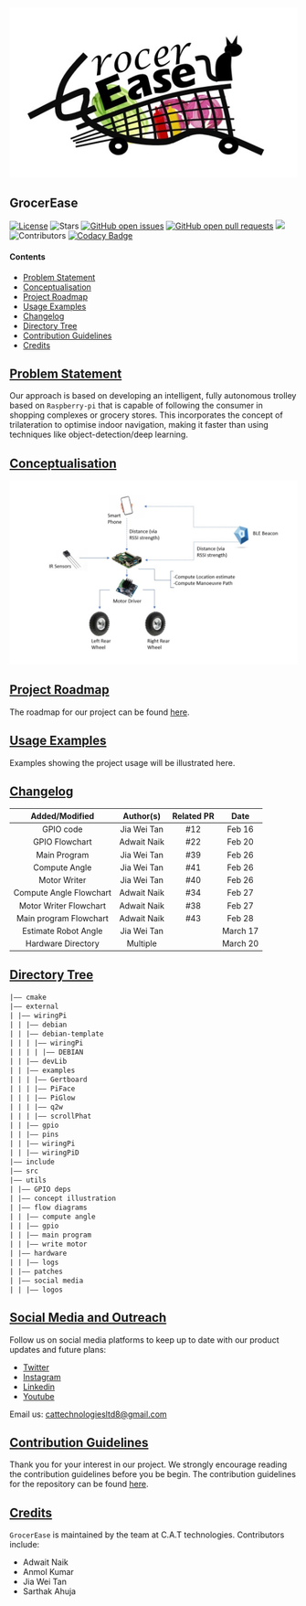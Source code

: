 <p align="center">
  <img src="https://github.com/CAT-Technologies/GrocerEase/blob/devel/utils/social%20media/logos/logo.jpeg"/>
</p>

## GrocerEase

[![License](https://img.shields.io/badge/license-LGPL_2.1-blue)](LICENSE)
![Stars](https://img.shields.io/github/stars/RTEP-Project-Team/GrocerEase.svg?style=flat&label=Star&maxAge=86400)
[![GitHub open issues](https://img.shields.io/github/issues-raw/RTEP-Project-Team/GrocerEase.svg)](https://github.com/RTEP-Project-Team/GrocerEase/issues) 
[![GitHub open pull requests](https://img.shields.io/github/issues-pr-raw/RTEP-Project-Team/GrocerEase.svg)](https://github.com/RTEP-Project-Team/GrocerEase/pulls) ![](https://img.shields.io/github/repo-size/RTEP-Project-Team/GrocerEase.svg?label=Repo%20size&style=flat-square)&nbsp;
![Contributors](https://img.shields.io/github/contributors/RTEP-Project-Team/GrocerEase.svg?style=flat&label=Contributors&maxAge=86400)
[![Codacy Badge](https://app.codacy.com/project/badge/Grade/b2f9685a62f14cb29afe65c845d9846e)](https://www.codacy.com/gh/CAT-Technologies/GrocerEase/dashboard?utm_source=github.com&amp;utm_medium=referral&amp;utm_content=CAT-Technologies/GrocerEase&amp;utm_campaign=Badge_Grade)
#### Contents

* [Problem Statement](#problem-statement)
* [Conceptualisation](#conceptualisation)
* [Project Roadmap](#project-roadmap)
* [Usage Examples](#usage-examples)
* [Changelog](#changelog)
* [Directory Tree](#directory-tree)
* [Contribution Guidelines](#contribution-guidelines)
* [Credits](#credits)

## [Problem Statement](#GrocerEase)

Our approach is based on developing an intelligent, fully autonomous trolley based on `Raspberry-pi` that is capable of following the consumer in shopping complexes or grocery stores. This incorporates the concept of trilateration to optimise indoor navigation, making it faster than using techniques like object-detection/deep learning.

## [Conceptualisation](#GrocerEase)

![Temporary Block Diagram](https://github.com/CAT-Technologies/GrocerEase/blob/devel/utils/concept%20illustration/block_diagram.jpeg)

## [Project Roadmap](#GrocerEase)

The roadmap for our project can be found [here](https://github.com/CAT-Technologies/GrocerEase/projects/1).

## [Usage Examples](#GrocerEase)

Examples showing the project usage will be illustrated here.

## [Changelog](#GrocerEase)

| Added/Modified          | Author(s)    | Related PR  | Date        |
| :---------------------: | :----------: | :---------: | :---------: |     
| GPIO code               | Jia Wei Tan  |    #12      |   Feb 16    |
| GPIO Flowchart          | Adwait Naik  |    #22      |   Feb 20    |
| Main Program            | Jia Wei Tan  |    #39      |   Feb 26    |
| Compute Angle           | Jia Wei Tan  |    #41      |   Feb 26    |
| Motor Writer            | Jia Wei Tan  |    #40      |   Feb 26    |
| Compute Angle Flowchart | Adwait Naik  |    #34      |   Feb 27    |
| Motor Writer Flowchart  | Adwait Naik  |    #38      |   Feb 27    |
| Main program Flowchart  | Adwait Naik  |    #43      |   Feb 28    |
| Estimate Robot Angle    | Jia Wei Tan  |             |   March 17  |
| Hardware Directory      | Multiple     |             |   March 20  |

## [Directory Tree](#GrocerEase)

	|–– cmake
	|–– external
	| |–– wiringPi
	| | |–– debian
	| | |–– debian-template
	| | | |–– wiringPi
	| | | | |–– DEBIAN
	| | |–– devLib
	| | |–– examples
	| | | |–– Gertboard
	| | | |–– PiFace
	| | | |–– PiGlow
	| | | |–– q2w
	| | | |–– scrollPhat
	| | |–– gpio
	| | |–– pins
	| | |–– wiringPi
	| | |–– wiringPiD
	|–– include
	|–– src
	|–– utils
	| |–– GPIO deps
	| |–– concept illustration
	| |–– flow diagrams
	| | |–– compute angle
	| | |–– gpio
	| | |–– main program
	| | |–– write motor
	| |–– hardware
	| | |–– logs
	| |–– patches
	| |–– social media
	| | |–– logos


## [Social Media and Outreach](#GrocerEase)

Follow us on social media platforms to keep up to date with our product updates and future plans:

* [Twitter](https://twitter.com/TechnologiesCat)
* [Instagram](https://www.instagram.com/cattechnologiesltd/)
* [Linkedin](https://www.linkedin.com/company/cat-technologies8-ltd/)
* [Youtube](https://www.youtube.com/channel/UCRmPlp3qE8imQI-GOUK1ZsA)

Email us: cattechnologiesltd8@gmail.com

## [Contribution Guidelines](#GrocerEase)

Thank you for your interest in our project. We strongly encourage reading the contribution guidelines before you be begin. The contribution guidelines for the repository can be found [here](https://github.com/RTEP-Project-Team/GrocerEase/blob/devel/Contribution_Guidelines.md).

## [Credits](#GrocerEase)

`GrocerEase` is maintained by the team at C.A.T technologies. Contributors include:

* Adwait Naik
* Anmol Kumar
* Jia Wei Tan
* Sarthak Ahuja
